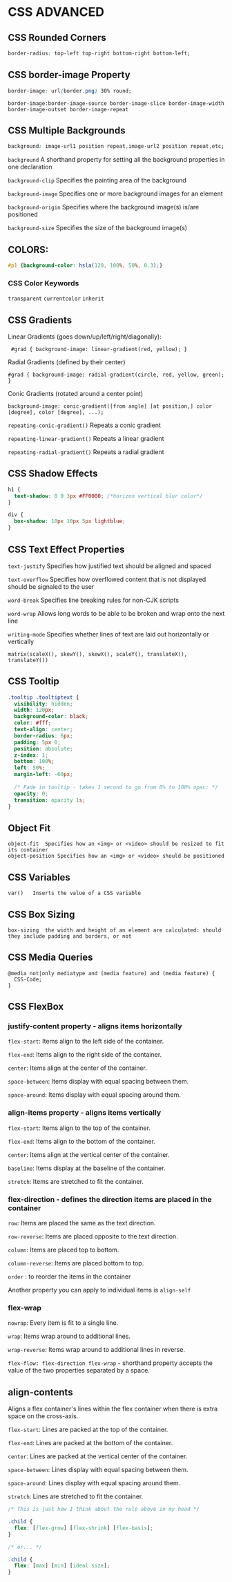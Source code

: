 # CSS ADVANCED

## CSS Rounded Corners
```css
border-radius: top-left top-right bottom-right bottom-left;
```
## CSS border-image Property

```css
border-image: url(border.png) 30% round;
```
`border-image:border-image-source border-image-slice border-image-width border-image-outset border-image-repeat`

## CSS Multiple Backgrounds
```css
background: image-url1 position repeat,image-url2 position repeat,etc;
```
`background`	A shorthand property for setting all the background properties in one declaration

`background-clip`	Specifies the painting area of the background

`background-image`	Specifies one or more background images for an element

`background-origin`	Specifies where the background image(s) is/are positioned

`background-size`	Specifies the size of the background image(s)

## COLORS:
``` css
#p1 {background-color: hsla(120, 100%, 50%, 0.3);} 
```
### CSS Color Keywords

`transparent`
`currentcolor`
`inherit`

## CSS Gradients

Linear Gradients (goes down/up/left/right/diagonally):

`
#grad {
  background-image: linear-gradient(red, yellow);
}`

Radial Gradients (defined by their center)

`
#grad {
  background-image: radial-gradient(circle, red, yellow, green);
}
`

Conic Gradients (rotated around a center point)

`
background-image: conic-gradient([from angle] [at position,] color [degree], color [degree], ...);
`

`repeating-conic-gradient()`	Repeats a conic gradient

`repeating-linear-gradient()`	Repeats a linear gradient

`repeating-radial-gradient()`	Repeats a radial gradient

## CSS Shadow Effects
```css 
h1 {
  text-shadow: 0 0 3px #FF0000; /*horizon vertical blur color*/
}

div {
  box-shadow: 10px 10px 5px lightblue;
}

```

## CSS Text Effect Properties

`text-justify`	Specifies how justified text should be aligned and spaced

`text-overflow`	Specifies how overflowed content that is not displayed should be signaled to the user

`word-break`	Specifies line breaking rules for non-CJK scripts

`word-wrap`	Allows long words to be able to be broken and wrap onto the next line

`writing-mode`	Specifies whether lines of text are laid out horizontally or vertically

`matrix(scaleX(), skewY(), skewX(), scaleY(), translateX(), translateY())`

## CSS Tooltip
```css
.tooltip .tooltiptext {
  visibility: hidden;
  width: 120px;
  background-color: black;
  color: #fff;
  text-align: center;
  border-radius: 6px;
  padding: 5px 0;
  position: absolute;
  z-index: 1;
  bottom: 100%;
  left: 50%;
  margin-left: -60px;
  
  /* Fade in tooltip - takes 1 second to go from 0% to 100% opac: */
  opacity: 0;
  transition: opacity 1s;
}
```

## Object Fit
```
object-fit	Specifies how an <img> or <video> should be resized to fit its container
object-position	Specifies how an <img> or <video> should be positioned
```

## CSS Variables
```
var()	Inserts the value of a CSS variable
```

## CSS Box Sizing
```
box-sizing	the width and height of an element are calculated: should they include padding and borders, or not
```

## CSS Media Queries
```
@media not|only mediatype and (media feature) and (media feature) {
  CSS-Code;
}
```

## CSS FlexBox
### justify-content property - aligns items horizontally 

`flex-start`: Items align to the left side of the container.

`flex-end`: Items align to the right side of the container.

`center`: Items align at the center of the container.

`space-between`: Items display with equal spacing between them.

`space-around`: Items display with equal spacing around them.

### align-items property - aligns items vertically

`flex-start`: Items align to the top of the container.

`flex-end`: Items align to the bottom of the container.

`center`: Items align at the vertical center of the container.

`baseline`: Items display at the baseline of the container.

`stretch`: Items are stretched to fit the container.

### flex-direction -  defines the direction items are placed in the container

`row`: Items are placed the same as the text direction.

`row-reverse`: Items are placed opposite to the text direction.

`column`: Items are placed top to bottom.

`column-reverse`: Items are placed bottom to top.

`order` :  to reorder the items in the container

Another property you can apply to individual items is `align-self`

### flex-wrap

`nowrap`: Every item is fit to a single line.

`wrap`: Items wrap around to additional lines.

`wrap-reverse`: Items wrap around to additional lines in reverse.

`flex-flow: flex-direction flex-wrap` - shorthand property accepts the value of the two properties separated by a space.

## align-contents

Aligns a flex container's lines within the flex container when there is extra space on the cross-axis.

`flex-start`: Lines are packed at the top of the container.

`flex-end`: Lines are packed at the bottom of the container.

`center`: Lines are packed at the vertical center of the container.

`space-between`: Lines display with equal spacing between them.

`space-around`: Lines display with equal spacing around them.

`stretch`: Lines are stretched to fit the container.

```css
/* This is just how I think about the rule above in my head */

.child {
  flex: [flex-grow] [flex-shrink] [flex-basis];
}

/* or... */

.child {
  flex: [max] [min] [ideal size];
}
```
